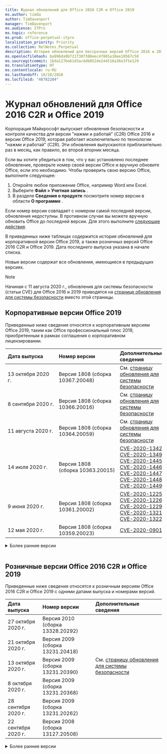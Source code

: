 ```yaml
---
title: Журнал обновлений для Office 2016 C2R и Office 2019
ms.author: timda
author: TimDavenport
manager: TimDavenport
ms.audience: ITPro
ms.topic: reference
ms.prod: office-perpetual-itpro
localization_priority: Priority
ms.collection: RelNotes_Perpetual
description: История обновлений для бессрочных версий Office 2016 и 2019 с технологией "нажми и работай" (C2R) для ИТ-специалистов
ms.openlocfilehash: ba996da9bf21f307388eec47801e18ee10567c58
ms.sourcegitcommit: 16da127be61d3ac4db852de244516a36e3f5e129
ms.translationtype: HT
ms.contentlocale: ru-RU
ms.lasthandoff: 10/28/2020
ms.locfileid: "48782284"
---
```

# <a name="update-history-for-office-2016-c2r-and-office-2019"></a>Журнал обновлений для Office 2016 C2R и Office 2019

Корпорация Майкрософт выпускает обновления безопасности и контроля качества для версии "нажми и работай" (C2R) Office 2016 и версии Office 2019, которая работает исключительно по технологии "нажми и работай" (C2R). Эти обновления выпускаются приблизительно раз в месяц, как правило, во второй вторник месяца.

Если вы хотите убедиться в том, что у вас установлено последнее обновление, проверьте номер своей версии Office и вручную обновите Office, если это необходимо. Чтобы проверить свою версию Office, выполните следующее:

  1.    Откройте любое приложение Office, например Word или Excel.
  2.    Выберите **Файл > Учетная запись** .
  3.    В разделе **Сведения о продукте** посмотрите номер версии в области **О программе** .

Если номер версии совпадает с номером самой последней версии, обновления недоступны. В противном случае вы можете вручную обновить Office до последней версии. Для этого выполните [следующие действия](https://support.office.com/article/2ab296f3-7f03-43a2-8e50-46de917611c5).


В приведенных ниже таблицах содержится история обновлений для корпоративной версии Office 2019, а также розничных версий Office 2016 C2R и Office 2019. Дата последнего выпуска указана в начале списка.

Новые версии содержат все обновления, имеющиеся в предыдущих версиях.


 > [!NOTE]
> Начиная с 11 августа 2020 г., обновления для системы безопасности (статьи CVE) для Office 2016 и 2019 приводятся на [странице обновления для системы безопасности](https://docs.microsoft.com/officeupdates/microsoft365-apps-security-updates) вместо этой страницы. 


## <a name="volume-licensed-versions-of-office-2019"></a>Корпоративные версии Office 2019
Приведенные ниже сведения относятся к корпоративным версиям Office 2019, таким как Office профессиональный плюс 2019, приобретенным в рамках соглашения о корпоративном лицензировании.

[//]: # (НЕ УДАЛЯТЬ ТАБЛИЦУ КОРПОРАТИВНЫХ ВЕРСИЙ НАЧАЛО)


|**Дата выпуска**|**Номер версии**|**Дополнительные сведения**|
|:-----|:-----|:-----|
|13 октября 2020 г.|Версия 1808 (сборка 10367.20048)|См. [страницу обновления для системы безопасности](https://docs.microsoft.com/officeupdates/microsoft365-apps-security-updates)  |
|8 сентября 2020 г.|Версия 1808 (сборка 10366.20016)|См. [страницу обновления для системы безопасности](https://docs.microsoft.com/officeupdates/microsoft365-apps-security-updates) |
|11 августа 2020 г.|Версия 1808 (сборка 10364.20059)|См. [страницу обновления для системы безопасности](https://docs.microsoft.com/officeupdates/microsoft365-apps-security-updates) |
|14 июля 2020 г.   |Версия 1808 (сборка 10363.20015)  |[CVE-2020-1342](https://portal.msrc.microsoft.com/ru-RU/security-guidance/advisory/CVE-2020-1342) <br/>[CVE-2020-1349](https://portal.msrc.microsoft.com/ru-RU/security-guidance/advisory/CVE-2020-1349) <br/>[CVE-2020-1445](https://portal.msrc.microsoft.com/ru-RU/security-guidance/advisory/CVE-2020-1445) <br/>[CVE-2020-1446](https://portal.msrc.microsoft.com/ru-RU/security-guidance/advisory/CVE-2020-1446) <br/>[CVE-2020-1447](https://portal.msrc.microsoft.com/ru-RU/security-guidance/advisory/CVE-2020-1447) <br/>[CVE-2020-1448](https://portal.msrc.microsoft.com/ru-RU/security-guidance/advisory/CVE-2020-1448) <br/>[CVE-2020-1449](https://portal.msrc.microsoft.com/ru-RU/security-guidance/advisory/CVE-2020-1449) <br/>|
|9 июня 2020 г.   |Версия 1808 (сборка 10361.20002)  |[CVE-2020-1225](https://portal.msrc.microsoft.com/ru-RU/security-guidance/advisory/CVE-2020-1225) <br/> [CVE-2020-1226](https://portal.msrc.microsoft.com/ru-RU/security-guidance/advisory/CVE-2020-1226) <br/>[CVE-2020-1229](https://portal.msrc.microsoft.com/ru-RU/security-guidance/advisory/CVE-2020-1229) <br/>[CVE-2020-1321](https://portal.msrc.microsoft.com/ru-RU/security-guidance/advisory/CVE-2020-1321) <br/>[CVE-2020-1322](https://portal.msrc.microsoft.com/ru-RU/security-guidance/advisory/CVE-2020-1322) <br/>|
|12 мая 2020 г.   |Версия 1808 (сборка 10359.20023)  |[CVE-2020-0901](https://portal.msrc.microsoft.com/ru-RU/security-guidance/advisory/CVE-2020-0901) <br/> |


[//]: # (НЕ УДАЛЯТЬ ТАБЛИЦУ КОРПОРАТИВНЫХ ВЕРСИЙ КОНЕЦ)

<details>
<summary>Более ранние версии</summary>
 

[//]: # (НЕ УДАЛЯТЬ СТАРУЮ ТАБЛИЦУ КОРПОРАТИВНЫХ ВЕРСИЙ НАЧАЛО)


|**Дата выпуска**|**Номер версии**|**Дополнительные сведения**|
|:-----|:-----|:-----|
|14 апреля 2020 г.   |Версия 1808 (сборка 10358.20061)  |[CVE-2020-0760](https://portal.msrc.microsoft.com/ru-RU/security-guidance/advisory/CVE-2020-0760) <br/> [CVE-2020-0906](https://portal.msrc.microsoft.com/ru-RU/security-guidance/advisory/CVE-2020-0906) <br/> [CVE-2020-0961](https://portal.msrc.microsoft.com/ru-RU/security-guidance/advisory/CVE-2020-0961) <br/> [CVE-2020-0980](https://portal.msrc.microsoft.com/ru-RU/security-guidance/advisory/CVE-2020-0980) <br/>[CVE-2020-0991](https://portal.msrc.microsoft.com/ru-RU/security-guidance/advisory/CVE-2020-0991) <br/> |
|10 марта 2020 г.   |Версия 1808 (сборка 10357.20081)  |[CVE-2020-0850](https://portal.msrc.microsoft.com/ru-RU/security-guidance/advisory/CVE-2020-0850) <br/> [CVE-2020-0852](https://portal.msrc.microsoft.com/ru-RU/security-guidance/advisory/CVE-2020-0852) <br/> [CVE-2020-0892](https://portal.msrc.microsoft.com/ru-RU/security-guidance/advisory/CVE-2020-0892) <br/>  |
|11 февраля 2020 г.   |Версия 1808 (сборка 10356.20006)  |[CVE-2020-0696](https://portal.msrc.microsoft.com/ru-RU/security-guidance/advisory/CVE-2020-0696) <br/> [CVE-2020-0759](https://portal.msrc.microsoft.com/ru-RU/security-guidance/advisory/CVE-2020-0759) <br/>  |


[//]: # (НЕ УДАЛЯТЬ СТАРУЮ ТАБЛИЦУ КОРПОРАТИВНЫХ ВЕРСИЙ КОНЕЦ)

</details>


<br/>

## <a name="retail-versions-of-office-2016-c2r-and-office-2019"></a>Розничные версии Office 2016 C2R и Office 2019
Приведенные ниже сведения относятся к розничным версиям Office 2016 C2R и Office 2019 c одними датами выпуска и номерами версий.

[//]: # (НЕ УДАЛЯТЬ ТАБЛИЦУ РОЗНИЧНЫХ ВЕРСИЙ НАЧАЛО)


|**Дата выпуска**|**Номер версии**|**Дополнительные сведения**|
|:-----|:-----|:-----|
|27 октября 2020 г.|Версия 2010 (сборка 13328.20292)| |
|21 октября 2020 г.|Версия 2009 (сборка 13231.20418)| |
|13 октября 2020 г.|Версия 2009 (сборка 13231.20390)|См. [страницу обновления для системы безопасности](https://docs.microsoft.com/officeupdates/microsoft365-apps-security-updates)  |
|8 октября 2020 г.|Версия 2009 (сборка 13231.20368)| |
|28 сентября 2020 г.|Версия 2009 (сборка 13231.20262)| |
|22 сентября 2020 г.|Версия 2008 (сборка 13127.20508)| |


[//]: # (НЕ УДАЛЯТЬ ТАБЛИЦУ РОЗНИЧНЫХ ВЕРСИЙ КОНЕЦ)

<details>
<summary>Более ранние версии</summary>
 

[//]: # (НЕ УДАЛЯТЬ СТАРУЮ ТАБЛИЦУ РОЗНИЧНЫХ ВЕРСИЙ НАЧАЛО)


|**Дата выпуска**|**Номер версии**|**Дополнительные сведения**|
|:-----|:-----|:-----|
|9 сентября 2020 г.|Версия 2008 (сборка 13127.20408)|См. [страницу обновления для системы безопасности](https://docs.microsoft.com/officeupdates/microsoft365-apps-security-updates) |
|31 августа 2020 г.|Версия 2008 (сборка 13127.20296)| |
|25 августа 2020 г.|Версия 2007 (сборка 13029.20460)| |
|11 августа 2020 г.|Версия 2007 (сборка 13029.20344)|См. [страницу обновления для системы безопасности](https://docs.microsoft.com/officeupdates/microsoft365-apps-security-updates) |
|30 июля 2020 г.|Версия 2007 (сборка 13029.20308)  |Исправления различных ошибок и улучшения производительности.  <br/>  |
|28 июля 2020 г.|Версия 2006 (сборка 13001.20498)  |Исправления различных ошибок и улучшения производительности.  <br/>  |
|14 июля 2020 г.|Версия 2006 (сборка 13001.20384)  |[CVE-2020-1342](https://portal.msrc.microsoft.com/ru-RU/security-guidance/advisory/CVE-2020-1342) <br/>[CVE-2020-1349](https://portal.msrc.microsoft.com/ru-RU/security-guidance/advisory/CVE-2020-1349) <br/>[CVE-2020-1445](https://portal.msrc.microsoft.com/ru-RU/security-guidance/advisory/CVE-2020-1445) <br/>[CVE-2020-1446](https://portal.msrc.microsoft.com/ru-RU/security-guidance/advisory/CVE-2020-1446) <br/>[CVE-2020-1447](https://portal.msrc.microsoft.com/ru-RU/security-guidance/advisory/CVE-2020-1447) <br/>[CVE-2020-1449](https://portal.msrc.microsoft.com/ru-RU/security-guidance/advisory/CVE-2020-1449) <br/>[CVE-2020-1458](https://portal.msrc.microsoft.com/ru-RU/security-guidance/advisory/CVE-2020-1458) <br/>|
|30 июня 2020 г.|Версия 2006 (сборка 13001.20266)  |Исправления различных ошибок и улучшения производительности.  <br/>  |
|24 июня 2020 г.|Версия 2005 (сборка 12827.20470)  |Исправления различных ошибок и улучшения производительности.  <br/>  |
|9 июня 2020 г.|Версия 2005 (сборка 12827.20336)  |[CVE-2020-1225](https://portal.msrc.microsoft.com/ru-RU/security-guidance/advisory/CVE-2020-1225)  <br/> [CVE-2020-1226](https://portal.msrc.microsoft.com/ru-RU/security-guidance/advisory/CVE-2020-1226)  <br/> [CVE-2020-1229](https://portal.msrc.microsoft.com/ru-RU/security-guidance/advisory/CVE-2020-1229)  <br/> [CVE-2020-1321](https://portal.msrc.microsoft.com/ru-RU/security-guidance/advisory/CVE-2020-1321)  <br/> [CVE-2020-1322](https://portal.msrc.microsoft.com/ru-RU/security-guidance/advisory/CVE-2020-1322)  <br/>|
|2 июня 2020 г.|Версия 2005 (сборка 12827.20268)  |Исправления различных ошибок и улучшения производительности.  <br/>  |
|21 мая 2020 г.|Версия 2004 (сборка 12730.20352)  |Исправления различных ошибок и улучшения производительности.  <br/>  |
|12 мая 2020 г.|Версия 2004 (сборка 12730.20270)  |[CVE-2020-0901](https://portal.msrc.microsoft.com/ru-RU/security-guidance/advisory/CVE-2020-0901)  <br/>  |
|4 мая 2020 г.|Версия 2004 (сборка 12730.20250)  |[Ссылка](https://support.microsoft.com/office/excel-word-powerpoint-file-becomes-corrupt-when-opening-a-file-that-contains-a-vba-project-or-after-enabling-a-macro-in-an-open-file-ad6ee6ca-db23-4614-a403-282821eb99f6?ui=en-us&rs=en-us&ad=us)<br/>  |
|29 апреля 2020 г.|Версия 2004 (сборка 12730.20236)  |Исправления различных ошибок и улучшения производительности. <br/>  |
|15 апреля 2020 г.|Версия 2003 (сборка 12624.20466)  |Исправления различных ошибок и улучшения производительности. <br/>  |
|14 апреля 2020 г.|Версия 2003 (сборка 12624.20442)  |[CVE-2020-0760](https://portal.msrc.microsoft.com/ru-RU/security-guidance/advisory/CVE-2020-0760) <br/> [CVE-2020-0906](https://portal.msrc.microsoft.com/ru-RU/security-guidance/advisory/CVE-2020-0906) <br/> [CVE-2020-0961](https://portal.msrc.microsoft.com/ru-RU/security-guidance/advisory/CVE-2020-0961) <br/> [CVE-2020-0979](https://portal.msrc.microsoft.com/ru-RU/security-guidance/advisory/CVE-2020-0979) <br/> [CVE-2020-0980](https://portal.msrc.microsoft.com/ru-RU/security-guidance/advisory/CVE-2020-0980) <br/>[CVE-2020-0991](https://portal.msrc.microsoft.com/ru-RU/security-guidance/advisory/CVE-2020-0991) <br/> |
|31 марта 2020 г.|Версия 2003 (сборка 12624.20382)  |Исправления различных ошибок и улучшения производительности. <br/>  |
|25 марта 2020 г.|Версия 2003 (сборка 12624.20320)  |Исправления различных ошибок и улучшения производительности. <br/>  |
|10 марта 2020 г.|Версия 2002 (сборка 12527.20278)  |[CVE-2020-0850](https://portal.msrc.microsoft.com/ru-RU/security-guidance/advisory/CVE-2020-0850) <br/> [CVE-2020-0851](https://portal.msrc.microsoft.com/ru-RU/security-guidance/advisory/CVE-2020-0851) <br/> [CVE-2020-0855](https://portal.msrc.microsoft.com/ru-RU/security-guidance/advisory/CVE-2020-0855) <br/> [CVE-2020-0892](https://portal.msrc.microsoft.com/ru-RU/security-guidance/advisory/CVE-2020-0892) <br/>  |
|1 марта 2020 г.   |Версия 2002 (сборка 12527.20242)  |Исправлена проблема, из-за которой сторонние приложения не могли отправлять электронную почту из Outlook. <br/>  |


[//]: # (НЕ УДАЛЯТЬ СТАРУЮ ТАБЛИЦУ РОЗНИЧНЫХ ВЕРСИЙ КОНЕЦ)


</details>






